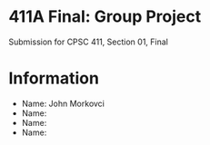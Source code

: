 # 411A Final: Group Project
Submission for CPSC 411, Section 01, Final
# Information
* Name: John Morkovci
* Name:
* Name:
* Name:
